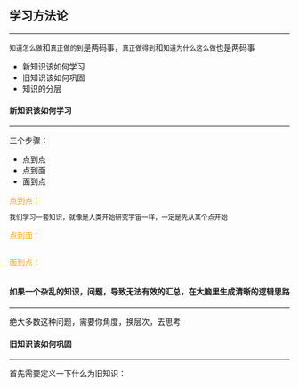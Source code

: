 ## 学习方法论

-----------

`知道怎么做`和`真正做的到`是两码事，`真正做得到`和`知道为什么这么做`也是两码事

- 新知识该如何学习
- 旧知识该如何巩固
- 知识的分层



#### 新知识该如何学习

----

三个步骤：

- 点到点
- 点到面
- 面到点

<font color='orange'>点到点：</font>

```swift
我们学习一套知识，就像是人类开始研究宇宙一样，一定是先从某个点开始
```

<font color='orange'>点到面：</font>

```swift

```

<font color='orange'>面到点：</font>

```swift

```



#### 如果一个杂乱的知识，问题，导致无法有效的汇总，在大脑里生成清晰的逻辑思路

----------------

绝大多数这种问题，需要你角度，换层次，去思考



#### 旧知识该如何巩固

------

首先需要定义一下什么为旧知识：